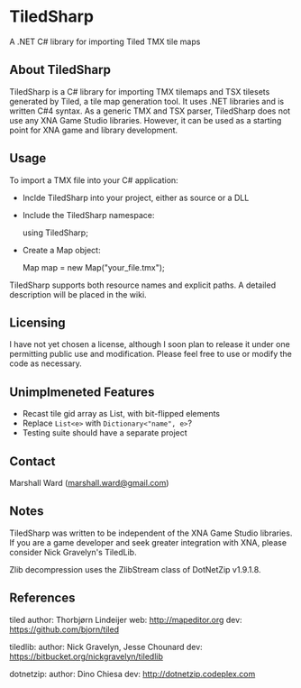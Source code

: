 TiledSharp
==========
A .NET C# library for importing Tiled TMX tile maps

About TiledSharp
----------------
TiledSharp is a C# library for importing TMX tilemaps and TSX tilesets
generated by Tiled, a tile map generation tool. It uses .NET libraries and is
written C#4 syntax. As a generic TMX and TSX parser, TiledSharp does not use
any XNA Game Studio libraries. However, it can be used as a starting point for
XNA game and library development.

Usage
-----
To import a TMX file into your C# application:
- Inclde TiledSharp into your project, either as source or a DLL
- Include the TiledSharp namespace:

    using TiledSharp;
- Create a Map object:

    Map map = new Map("your_file.tmx");

TiledSharp supports both resource names and explicit paths. A detailed
description will be placed in the wiki.

Licensing
---------
I have not yet chosen a license, although I soon plan to release it under
one permitting public use and modification. Please feel free to use or modify
the code as necessary.

Unimplmeneted Features
----------------------
- Recast tile gid array as List, with bit-flipped elements
- Replace `List<e>` with `Dictionary<"name", e>`?
- Testing suite should have a separate project

Contact
-------
Marshall Ward (<marshall.ward@gmail.com>)

Notes
-----

TiledSharp was written to be independent of the XNA Game Studio libraries.
If you are a game developer and seek greater integration with XNA, please
consider Nick Gravelyn's TiledLib.
    
Zlib decompression uses the ZlibStream class of DotNetZip v1.9.1.8.

References
----------

tiled
author: Thorbjørn Lindeijer
web: http://mapeditor.org
dev: https://github.com/bjorn/tiled
    
tiledlib:
author: Nick Gravelyn, Jesse Chounard
dev: https://bitbucket.org/nickgravelyn/tiledlib
    
dotnetzip:
author: Dino Chiesa
dev: http://dotnetzip.codeplex.com
